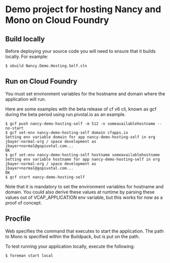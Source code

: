 Demo project for hosting Nancy and Mono on Cloud Foundry
=================================================

Build locally
-------------
Before deploying your source code you will need to ensure that it builds locally. For example:

	$ xbuild Nancy.Demo.Hosting.Self.sln

Run on Cloud Foundry
--------------------
You must set environment variables for the hostname and domain where the application will run.

Here are some examples with the beta release of cf v6 cli, known as gcf during the beta period using run.pivotal.io as an example.

```
$ gcf push nancy-demo-hosting-self -m 512 -n someavailablehostname --no-start
$ gcf set-env nancy-demo-hosting-self domain cfapps.io
Setting env variable domain for app nancy-demo-hosting-self in org jbayer-normal-org / space development as jbayer+normal@gopivotal.com...
OK
$ gcf set-env nancy-demo-hosting-self hostname someavailablehostname
Setting env variable hostname for app nancy-demo-hosting-self in org jbayer-normal-org / space development as jbayer+normal@gopivotal.com...
OK
$ gcf start nancy-demo-hosting-self
```
Note that it is mandatory to set the environment variables for hostname and domain. You could also derive these values at runtime by parsing these values out of VCAP_APPLICATION env variable, but this works for now as a proof of concept.

Procfile
--------
Web specifies the command that executes to start the application. The path to Mono is specified within the Buildpack, but is put on the path.

To test running your application locally, execute the following:

	$ foreman start local
  
